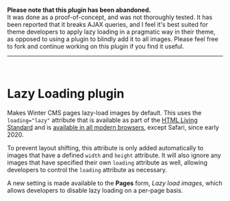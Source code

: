 **Please note that this plugin has been abandoned.**<br>
It was done as a proof-of-concept, and was not thoroughly tested. It has been reported that it breaks AJAX queries, and I feel it's best suited for theme developers to apply lazy loading in a pragmatic way in their theme, as opposed to using a plugin to blindly add it to all images. Please feel free to fork and continue working on this plugin if you find it useful.

---
<br>


# Lazy Loading plugin

Makes Winter CMS pages lazy-load images by default. This uses the `loading="lazy"` attribute that is available as part
of the [HTML Living Standard](https://html.spec.whatwg.org/multipage/urls-and-fetching.html#lazy-loading-attributes) and
is [available in all modern browsers](https://caniuse.com/?search=loading), except Safari, since early 2020.

To prevent layout shifting, this attribute is only added automatically to images that have a defined `width` and
`height` attribute. It will also ignore any images that have specified their own `loading` attribute as well, allowing
developers to control the `loading` attribute as necessary.

A new setting is made available to the **Pages** form, *Lazy load images*, which allows developers to disable lazy
loading on a per-page basis.
